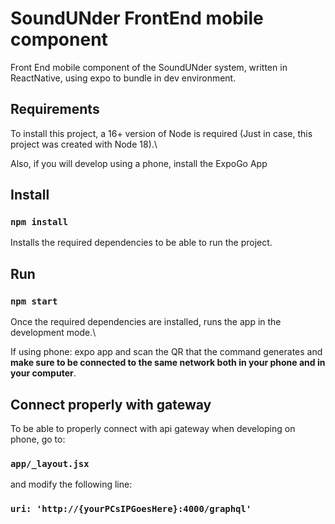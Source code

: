 # SoundUNder FrontEnd mobile component

Front End mobile component of the SoundUNder system, written in ReactNative, using expo to bundle in dev environment.

## Requirements

To install this project, a 16+ version of Node is required (Just in case, this project was created with Node 18).\

Also, if you will develop using a phone, install the ExpoGo App

## Install

### `npm install`

Installs the required dependencies to be able to run the project.

## Run
### `npm start`

Once the required dependencies are installed, runs the app in the development mode.\

If using phone: expo app and scan the QR that the command generates and **make sure to be connected to the same network both in your phone and in your computer**.

## Connect properly with gateway

To be able to properly connect with api gateway when developing on phone, go to:

### `app/_layout.jsx`

and modify the following line:
### `uri: 'http://{yourPCsIPGoesHere}:4000/graphql'`


